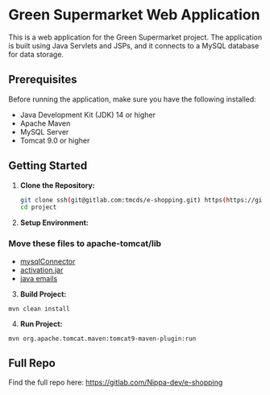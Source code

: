 # Green Supermarket Web Application

This is a web application for the Green Supermarket project. The application is built using Java Servlets and JSPs, and it connects to a MySQL database for data storage.

## Prerequisites

Before running the application, make sure you have the following installed:

- Java Development Kit (JDK) 14 or higher
- Apache Maven
- MySQL Server
- Tomcat 9.0 or higher

## Getting Started

1. **Clone the Repository:**

   ```bash
   git clone ssh(git@gitlab.com:tmcds/e-shopping.git) https(https://gitlab.com/tmcds/e-shopping.git )  
   cd project

   ```

2. **Setup Environment:**

### Move these files to apache-tomcat/lib

- [mysqlConnector](mysql-connector-java-8.0.23.jar)
- [activation.jar](activation.jar)
- [java emails](javax.mail.jar)

3.  **Build Project:**

```
mvn clean install

```

4. **Run Project:**

```
mvn org.apache.tomcat.maven:tomcat9-maven-plugin:run
```
## Full Repo

Find the full repo here:
https://gitlab.com/Nippa-dev/e-shopping
